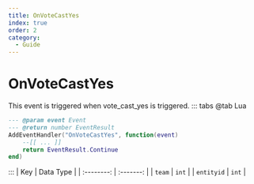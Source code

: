 ```yaml
---
title: OnVoteCastYes
index: true
order: 2
category:
  - Guide
---
```


# OnVoteCastYes
This event is triggered when vote_cast_yes is triggered.
::: tabs
@tab Lua
```lua
--- @param event Event
--- @return number EventResult
AddEventHandler("OnVoteCastYes", function(event)
    --[[ ... ]]
    return EventResult.Continue
end)
```

:::
|     Key    | Data Type |
| :--------: | :-------: |
|   `team`   |   `int`   |
| `entityid` |   `int`   |